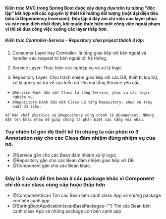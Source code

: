 #### Kiến trúc MVC trong Spring Boot được xây dựng dựa trên tư tưởng "độc lập" kết hợp với các nguyên lý thiết kế hướng đối tượng (một đại diện tiêu biểu là Dependency Inversion). Độc lập ở đây ám chỉ việc các layer phục vụ các mục đích nhất định, khi muốn thực hiện một công việc ngoài phạm vi thì sẽ đưa công việc xuống các layer thấp hơn.

#####   Kiến trúc Controller-Service - Repository chia project thành 3 lớp:

1. Consumer Layer hay Controller: là tầng giao tiếp với bên ngoài và handler các request từ bên ngoài tới hệ thống.

2. Service Layer: Thực hiện các nghiệp vụ và xử lý logic

3. Repository Layer: Chịu trách nhiệm giao tiếp với các DB, thiết bị lưu trữ, xử lý query và trả về các kiểu dữ liệu mà tầng Service yêu cầu.


* `@Service Đánh dấu một Class là tầng Service, phục vụ các logic nghiệp vụ.`
* `@Repository Đánh dấu một Class Là tầng Repository, phục vụ truy xuất dữ liệu.`

``Về bản chất @Service và @Repository cũng chính là @Component. Nhưng đặt tên khác nhau để giúp chúng ta phân biệt các tầng với nhau.``

### Tuy nhiên từ góc độ thiết kế thì chúng ta cần phân rõ 3 Annotation này cho các Class đảm nhiệm đúng nhiệm vụ của nó.

* @Service gắn cho các Bean đảm nhiệm xử lý logic
* @Repository gắn cho các Bean đảm nhiệm giao tiếp với DB
* @Component gắn cho các Bean khác.

### Đây là 2 cách để tìm bean ở các package khác vì Component chỉ dò các class cùng cấp hoặc thấp hơn

* @ComponentScan Tìm các Bean bên cạnh class App và những package con bên cạnh app
* @SpringBootApplication(scanBasePackages="") Tìm các Bean bên cạnh class App và những package con bên cạnh app